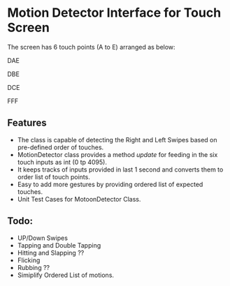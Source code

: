 # Motion Detector Interface for Touch Screen

The screen has 6 touch points (A to E) arranged as  below:

DAE

DBE

DCE

FFF 

## Features
* The class is capable of detecting the Right and Left Swipes based on pre-defined order of touches.
* MotionDetector class provides a method *update* for feeding in the six touch inputs as int (0 tp 4095).
* It keeps tracks of inputs provided in last 1 second and converts them to order list of touch points.
* Easy to add more gestures by providing ordered list of expected touches.
* Unit Test Cases for MotoonDetector Class.

## Todo:
* UP/Down Swipes
* Tapping and Double Tapping
* Hitting and Slapping ??
* Flicking
* Rubbing ??
* Simiplify Ordered List of motions.
